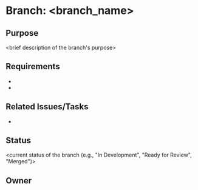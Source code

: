 # Branch: <branch_name>

## Purpose

<brief description of the branch's purpose>

## Requirements

*   <list of requirements or dependencies>
*   <any specific instructions or guidelines>

## Related Issues/Tasks

*   <links to related issues in your issue tracker>

## Status

<current status of the branch (e.g., "In Development", "Ready for Review", "Merged")>

## Owner

<name of the developer responsible for the branch>
